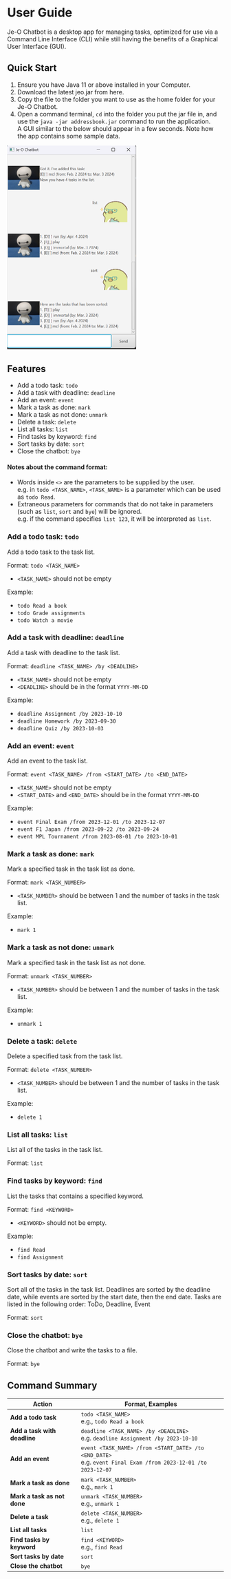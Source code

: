 # User Guide

Je-O Chatbot is a desktop app for managing tasks, optimized for use via a Command Line Interface (CLI) while still having the benefits of a Graphical User Interface (GUI). 

## Quick Start

1. Ensure you have Java 11 or above installed in your Computer.
2. Download the latest jeo.jar from here.
3. Copy the file to the folder you want to use as the home folder for your Je-O Chatbot.
4. Open a command terminal, `cd` into the folder you put the jar file in, and use the `java -jar addressbook.jar` command to run the application.  
   A GUI similar to the below should appear in a few seconds. Note how the app contains some sample data.

<img src = "Ui.png" width = "300px">

## Features 

- Add a todo task: `todo`
- Add a task with deadline: `deadline`
- Add an event: `event`
- Mark a task as done: `mark`
- Mark a task as not done: `unmark`
- Delete a task: `delete`
- List all tasks: `list`
- Find tasks by keyword: `find`
- Sort tasks by date: `sort`
- Close the chatbot: `bye`

#### Notes about the command format:
- Words inside `<>` are the parameters to be supplied by the user.  
  e.g. in `todo <TASK_NAME>`, `<TASK_NAME>` is a parameter which can be used as `todo Read`.
- Extraneous parameters for commands that do not take in parameters (such as `list`, `sort` and `bye`) will be ignored.  
  e.g. if the command specifies `list 123`, it will be interpreted as `list`.

### Add a todo task: `todo`

Add a todo task to the task list.

Format: `todo <TASK_NAME>`
- `<TASK_NAME>` should not be empty

Example: 
- `todo Read a book`
- `todo Grade assignments`
- `todo Watch a movie`

### Add a task with deadline: `deadline`

Add a task with deadline to the task list.

Format: `deadline <TASK_NAME> /by <DEADLINE>`
- `<TASK_NAME>` should not be empty
- `<DEADLINE>` should be in the format `YYYY-MM-DD`
  
Example:
- `deadline Assignment /by 2023-10-10`
- `deadline Homework /by 2023-09-30`
- `deadline Quiz /by 2023-10-03`

### Add an event: `event`

Add an event to the task list.

Format: `event <TASK_NAME> /from <START_DATE> /to <END_DATE>`
- `<TASK_NAME>` should not be empty
- `<START_DATE>` and `<END_DATE>` should be in the format `YYYY-MM-DD`
  
Example:
- `event Final Exam /from 2023-12-01 /to 2023-12-07`
- `event F1 Japan /from 2023-09-22 /to 2023-09-24`
- `event MPL Tournament /from 2023-08-01 /to 2023-10-01`

### Mark a task as done: `mark`

Mark a specified task in the task list as done. 

Format: `mark <TASK_NUMBER>`
- `<TASK_NUMBER>` should be between 1 and the number of tasks in the task list.
  
Example:
- `mark 1`

### Mark a task as not done: `unmark`

Mark a specified task in the task list as not done. 

Format: `unmark <TASK_NUMBER>`
- `<TASK_NUMBER>` should be between 1 and the number of tasks in the task list.
  
Example:
- `unmark 1`

### Delete a task: `delete`

Delete a specified task from the task list. 

Format: `delete <TASK_NUMBER>`
- `<TASK_NUMBER>` should be between 1 and the number of tasks in the task list.
  
Example:
- `delete 1`

### List all tasks: `list`

List all of the tasks in the task list.

Format: `list`

### Find tasks by keyword: `find`

List the tasks that contains a specified keyword. 

Format: `find <KEYWORD>`
- `<KEYWORD>` should not be empty.
  
Example:
- `find Read`
- `find Assignment`

### Sort tasks by date: `sort`

Sort all of the tasks in the task list.
Deadlines are sorted by the deadline date, while events are sorted by the start date, then the end date.
Tasks are listed in the following order: ToDo, Deadline, Event

Format: `sort`

### Close the chatbot: `bye`

Close the chatbot and write the tasks to a file.

Format: `bye`

## Command Summary

| Action                        | Format, Examples                                                                                                     |
|-------------------------------|----------------------------------------------------------------------------------------------------------------------|
| **Add a todo task**           | `todo <TASK_NAME>` <br /> e.g., `todo Read a book`                                                                   |
| **Add a task with deadline**  | `deadline <TASK_NAME> /by <DEADLINE>` <br /> e.g. `deadline Assignment /by 2023-10-10`                               |
| **Add an event**              | `event <TASK_NAME> /from <START_DATE> /to <END_DATE>` <br /> e.g. `event Final Exam /from 2023-12-01 /to 2023-12-07` |
| **Mark a task as done**       | `mark <TASK_NUMBER>` <br /> e.g., `mark 1`                                                                           |
| **Mark a task as not done**   | `unmark <TASK_NUMBER>` <br /> e.g., `unmark 1`                                                                       |
| **Delete a task**             | `delete <TASK_NUMBER>` <br /> e.g., `delete 1`                                                                       |
| **List all tasks**            | `list`                                                                                                               |
| **Find tasks by keyword**     | `find <KEYWORD>` <br /> e.g., `find Read`                                                                            |
| **Sort tasks by date**        | `sort`                                                                                                               |
| **Close the chatbot**        | `bye`                                                                                                                |
